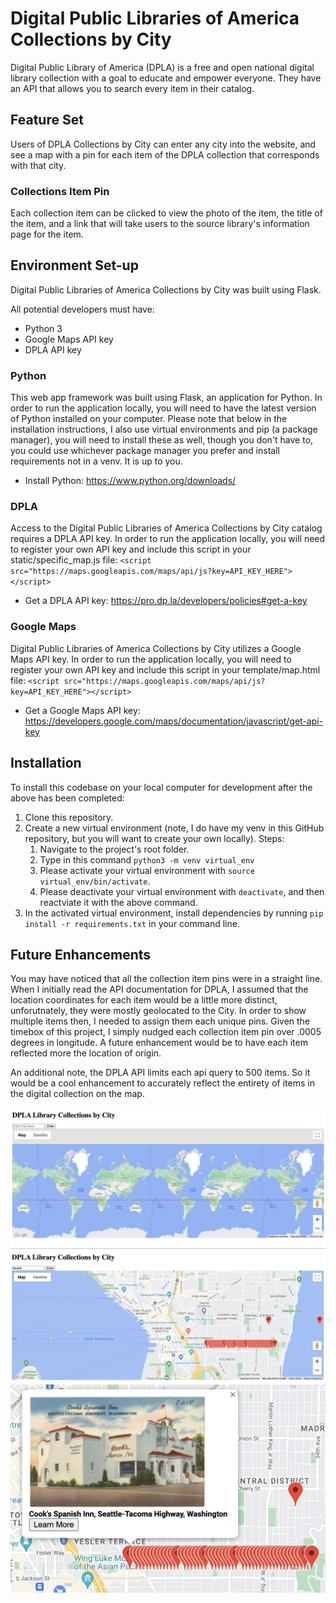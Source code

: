 # Digital Public Libraries of America Collections by City
Digital Public Library of America (DPLA) is a free and open national digital library collection with a goal to educate and empower everyone.  They have an API that allows you to search every item in their catalog.

## Feature Set
Users of DPLA Collections by City can enter any city into the website, and see a map with a pin for each item of the DPLA collection that corresponds with that city.

### Collections Item Pin
Each collection item can be clicked to view the photo of the item, the title of the item, and a link that will take users to the source library's information page for the item.

## Environment Set-up
Digital Public Libraries of America Collections by City was built using Flask.

All potential developers must have:
 - Python 3 
 - Google Maps API key
 - DPLA API key

### Python
This web app framework was built using Flask, an application for Python.  In order to run the application locally, you will need to have the latest version of Python installed on your computer.  Please note that below in the installation instructions, I also use virtual environments and pip (a package manager), you will need to install these as well, though you don't have to, you could use whichever package manager you prefer and install requirements not in a venv.  It is up to you.

- Install Python: https://www.python.org/downloads/ 

### DPLA
Access to the Digital Public Libraries of America Collections by City catalog requires a DPLA API key.  In order to run the application locally, you will need to register your own API key and include this script in your static/specific_map.js file:
​​ 
`<script src="https://maps.googleapis.com/maps/api/js?key=API_KEY_HERE"></script>`
 
- Get a DPLA API key: https://pro.dp.la/developers/policies#get-a-key 

### Google Maps
Digital Public Libraries of America Collections by City utilizes a Google Maps API key.  In order to run the application locally, you will need to register your own API key and include this script in your template/map.html file:
​​ 
`<script src="https://maps.googleapis.com/maps/api/js?key=API_KEY_HERE"></script>`
 
- Get a Google Maps API key: https://developers.google.com/maps/documentation/javascript/get-api-key 


## Installation
To install this codebase on your local computer for development after the above has been completed:
1. Clone this repository.
2. Create a new virtual environment (note, I do have my venv in this GitHub repository, but you will want to create your own locally). Steps:
   1. Navigate to the project's root folder.
   2. Type in this command `python3 -m venv virtual_env`
   3. Please activate your virtual environment with `source virtual_env/bin/activate`.
   4. Please deactivate your virtual environment with `deactivate`, and then reactviate it with the above command.
3. In the activated virtual environment, install dependencies by running `pip install -r requirements.txt` in your command line.

## Future Enhancements
You may have noticed that all the collection item pins were in a straight line.  When I initially read the API documentation for DPLA, I assumed that the location coordinates for each item would be a little more distinct, unforutnately, they were mostly geolocated to the City.  In order to show multiple items then, I needed to assign them each unique pins.  Given the timebox of this project, I simply nudged each collection item pin over .0005 degrees in longitude. A future enhancement would be to have each item reflected more the location of origin.

An additional note, the DPLA API limits each api query to 500 items.  So it would be a cool enhancement to accurately reflect the entirety of items in the digital collection on the map. 

![login screen](images/main_page.png)
![registration page](images/specific_city.png)
![main navigation page](images/specific_city_with_info_window.png)